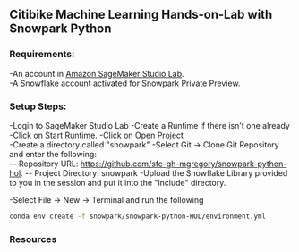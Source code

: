 ## Citibike Machine Learning Hands-on-Lab with Snowpark Python  

### Requirements:  
-An account in [Amazon SageMaker Studio Lab](https://studiolab.sagemaker.aws/).  
-A Snowflake account activated for Snowpark Private Preview.  
    

### Setup Steps:

-Login to SageMaker Studio Lab
-Create a Runtime if there isn't one already  
-Click on Start Runtime. 
-Click on Open Project  
-Create a directory called "snowpark"
-Select Git -> Clone Git Repository and enter the following:  
    -- Repository URL: https://github.com/sfc-gh-mgregory/snowpark-python-hol. 
    -- Project Directory: snowpark 
-Upload the Snowflake Library provided to you in the session and put it into the "include" directory. 

-Select File -> New -> Terminal and run the following  
```bash
conda env create -f snowpark/snowpark-python-HOL/environment.yml
```

### Resources
